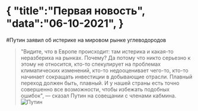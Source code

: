 {
"title":"Первая новость",
"data":"06-10-2021",
}
===
#Путин заявил об истерике на мировом рынке углеводородов
>"Видите, что в Европе происходит: там истерика и какая-то неразбериха на рынках. Почему? Да потому что никто серьезно к этому не относится, кто-то спекулирует на проблемах климатических изменений, кто-то недооценивает чего-то, кто-то начинает сокращать инвестиции в добывающие отрасли. Плавный переход должен быть, плавный. И у нашей страны есть точно совершенно все возможности, чтобы избежать подобных ошибок", — сказал Путин на совещании с членами кабмина.
![Путин](https://cdnn21.img.ria.ru/images/07e5/09/1b/1752019577_0:0:2942:1656_640x0_80_0_0_1b75edcbd5de6cb54c1874ea212f0cac.jpg.webp "Супер президент")